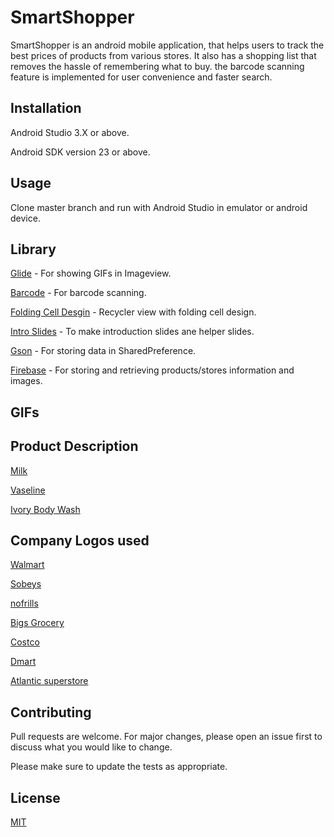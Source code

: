 # SmartShopper

SmartShopper is an android mobile application, that helps users to track the best prices of products from various stores. It also has a shopping list that removes the hassle of remembering what to buy. the barcode scanning feature is implemented for user convenience and faster search.

## Installation

Android Studio 3.X or above.

Android SDK version 23 or above.

## Usage
Clone master branch and run with Android Studio in emulator or android device.
## Library
[Glide](https://github.com/bumptech/glide) - For showing GIFs in Imageview.

[Barcode](https://github.com/journeyapps/zxing-android-embedded) - For barcode scanning.
 
[Folding Cell Desgin](https://github.com/Ramotion/folding-cell-android) - Recycler view with folding cell design.

[Intro Slides](https://github.com/heinrichreimer/material-introa) - To make introduction slides ane helper slides.


[Gson](https://mvnrepository.com/artifact/com.google.code.gson/gson/2.8.6
) - For storing data in SharedPreference.

[Firebase](https://firebase.google.com/docs/libraries) - For storing and retrieving products/stores information and images.  
## GIFs

## Product Description
[Milk](https://www.walmart.ca/en/ip/scotsburn-2-milk-jug/6000196944428)

[Vaseline](https://www.vaseline.com/ca/en/products/lotions-and-moisturizers/vaseline-lotion-aloe.html)

[Ivory Body Wash](
https://www.dollargeneral.com/ivory-body-wash-original-scent-30-oz.html)

## Company Logos used
[Walmart](https://www.walmart.com/)

[Sobeys](https://www.sobeys.com/en/)

[nofrills](https://www.nofrills.ca/)

[Bigs Grocery](https://bigstorehalifax.com/)

[Costco](https://www.costco.ca/)

[Dmart](https://www.dmartindia.com/)

[Atlantic superstore](https://www.atlanticsuperstore.ca/)

## Contributing
Pull requests are welcome. For major changes, please open an issue first to discuss what you would like to change.

Please make sure to update the tests as appropriate.

## License
[MIT](https://choosealicense.com/licenses/mit/)
